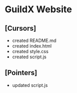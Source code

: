 # GuildX Website

## [Cursors]
- created README.md
- created index.html
- created style.css
- created script.js


## [Pointers]
- updated script.js
